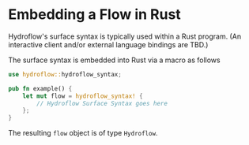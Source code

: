 # Embedding a Flow in Rust
Hydroflow's surface syntax is typically used within a Rust program. (An interactive client and/or external language bindings are TBD.)

The surface syntax is embedded into Rust via a macro as follows
```rust
use hydroflow::hydroflow_syntax;

pub fn example() {
    let mut flow = hydroflow_syntax! {
        // Hydroflow Surface Syntax goes here
    };
}
```
The resulting `flow` object is of type `Hydroflow`.
<!-- TODO(mingwei): see the documentation on the
[Hydroflow Object](./hydroflow_object.md) for details on how to use the result. -->
